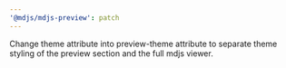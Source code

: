 ```yaml
---
'@mdjs/mdjs-preview': patch
---
```


Change theme attribute into preview-theme attribute to separate theme styling of the preview section and the full mdjs viewer.
